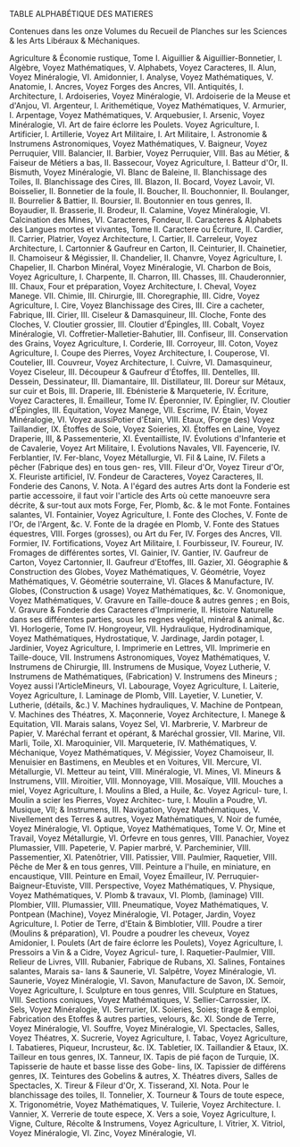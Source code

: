 TABLE ALPHABÉTIQUE DES MATIERES

Contenues dans les onze Volumes du Recueil de Planches sur les Sciences & les Arts Libéraux & Méchaniques. 

Agriculture & Économie rustique, Tome I.
Aiguillier & Aiguillier-Bonnetier, I.
Algèbre, Voyez Mathématiques, V.
Alphabets, Voyez Caracteres, II.
Alun, Voyez Minéralogie, VI.
Amidonnier, I.
Analyse, Voyez Mathématiques, V.
Anatomie, I.
Ancres, Voyez Forges des Ancres, VII.
Antiquités, I.
Architecture, I.
Ardoiseries, Voyez Minéralogie, VI.
Ardoiserie de la Meuse et d'Anjou, VI.
Argenteur, I.
Arithemétique, Voyez Mathématiques, V.
Armurier, I.
Arpentage, Voyez Mathématiques, V.
Arquebusier, I.
Arsenic, Voyez Minéralogie, VI.
Art de faire éclorre les Poulets. Voyez Agriculture, I.
Artificier, I.
Artillerie, Voyez Art Militaire, I.
Art Militaire, I.
Astronomie & Instrumens Astronomiques, Voyez Mathématiques, V.
Baigneur, Voyez Perruquier, VIII.
Balancier, II.
Barbier, Voyez Perruquier, VIII.
Bas au Métier, & Faiseur de Métiers a bas, II.
Bassecour, Voyez Agriculture, I.
Batteur d'Or, II.
Bismuth, Voyez Minéralogie, VI.
Blanc de Baleine, II.
Blanchissage des Toiles, II.
Blanchissage des Cires, III.
Blazon, II.
Bocard, Voyez Lavoir, VI.
Boisselier, II.
Bonnetier de la foule, II.
Boucher, II.
Bouchonnier, II.
Boulanger, II.
Bourrelier & Battier, II.
Boursier, II.
Boutonnier en tous genres, II.
Boyaudier, II.
Brasserie, II.
Brodeur, II.
Calamine, Voyez Minéralogie, VI.
Calcination des Mines, VI.
Caracteres, Fondeur, II.
Caracteres & Alphabets des Langues mortes et vivantes, Tome II.
Caractere ou Écriture, II.
Cardier, II.
Carrier, Platrier, Voyez Architecture, I.
Cartier, II.
Carreleur, Voyez Architecture, I.
Cartonnier & Gaufreur en Carton, II.
Ceinturier, II.
Chainetier, II.
Chamoiseur & Mégissier, II.
Chandelier, II.
Chanvre, Voyez Agriculture, I.
Chapelier, II.
Charbon Minéral, Voyez Minéralogie, VI.
Charbon de Bois, Voyez Agriculture, I.
Charpente, II.
Charron, III.
Chasses, III.
Chauderonnier, III.
Chaux, Four et préparation, Voyez Architecture, I.
Cheval, Voyez Manege. VII.
Chimie, III.
Chirurgie, III.
Choregraphie, III.
Cidre, Voyez Agriculture, I.
Cire, Voyez Blanchissage des Cires, III.
Cire a cacheter, Fabrique, III.
Cirier, III.
Ciseleur & Damasquineur, III.
Cloche, Fonte des Cloches, V.
Cloutier grossier, III.
Cloutier d'Épingles, III.
Cobalt, Voyez Minéralogie, VI.
Coffretier-Malletier-Bahutier, III.
Confiseur, III.
Conservation des Grains, Voyez Agriculture, I.
Corderie, III.
Corroyeur, III.
Coton, Voyez Agriculture, I.
Coupe des Pierres, Voyez Architecture, I.
Couperose, VI.
Coutelier, III.
Couvreur, Voyez Architecture, I.
Cuivre, VI.
Damasquineur, Voyez Ciseleur, III.
Découpeur & Gaufreur d'Étoffes, III.
Dentelles, III.
Dessein, Dessinateur, III.
Diamantaire, III.
Distillateur, III.
Doreur sur Métaux, sur cuir et Bois, III.
Draperie, III.
Ebénisterie & Marqueterie, IV.
Écriture, Voyez Caracteres, II.
Émailleur, Tome IV.
Éperonnier, IV.
Épinglier, IV.
Cloutier d'Épingles, III.
Équitation, Voyez Manege, VII.
Escrime, IV.
Étain, Voyez Minéralogie, VI.
Voyez aussiPotier d'Étain, VIII.
Étaux, (Forge des) Voyez Taillandier, IX.
Étoffes de Soie, Voyez Soieries, XI.
Étoffes en Laine, Voyez Draperie, III, & Passementerie, XI.
Éventailliste, IV.
Évolutions d'Infanterie et de Cavalerie, Voyez Art Militaire, I.
Évolutions Navales, VII.
Fayencerie, IV.
Ferblantier, IV.
Fer-blanc, Voyez Métallurgie, VI.
Fil & Laine, IV.
Filets a pêcher (Fabrique des) en tous gen- res, VIII.
Fileur d'Or, Voyez Tireur d'Or, X.
Fleuriste artificiel, IV.
Fondeur de Caracteres, Voyez Caracteres, II.
Fonderie des Canons, V.
Nota. A l'égard des autres Arts dont la Fonderie est partie accessoire, il faut voir l'article des Arts où cette manoeuvre sera décrite, & sur-tout aux mots Forge, Fer, Plomb, &c. & le mot Fonte. Fontaines salantes, VI.
Fontainier, Voyez Agriculture, I.
Fonte des Cloches, V.
Fonte de l'Or, de l'Argent, &c. V.
Fonte de la dragée en Plomb, V.
Fonte des Statues équestres, VIII.
Forges (grosses), ou Art du Fer, IV.
Forges des Ancres, VII.
Formier, IV.
Fortifications, Voyez Art Militaire, I.
Fourbisseur, IV.
Foureur, IV.
Fromages de différentes sortes, VI.
Gainier, IV.
Gantier, IV.
Gaufreur de Carton, Voyez Cartonnier, II.
Gaufreur d'Etoffes, III.
Gazier, XI.
Géographie & Construction des Globes, Voyez Mathématiques, V.
Géométrie, Voyez Mathématiques, V.
Géométrie souterraine, VI.
Glaces & Manufacture, IV.
Globes, (Construction & usage) Voyez Mathématiques, &c. V.
Gnomonique, Voyez Mathématiques, V.
Gravure en Taille-douce & autres genres ; en Bois, V.
Gravure & Fonderie des Caracteres d'Imprimerie, II.
Histoire Naturelle dans ses différentes parties, sous les regnes végétal, minéral & animal, &c. VI.
Horlogerie, Tome IV.
Hongroyeur, VII.
Hydraulique, Hydrodinamique, Voyez Mathématiques, Hydrostatique, V.
Jardinage, Jardin potager, I.
Jardinier, Voyez Agriculture, I.
Imprimerie en Lettres, VII.
Imprimerie en Taille-douce, VII.
Instrumens Astronomiques, Voyez Mathématiques, V.
Instrumens de Chirurgie, III.
Instrumens de Musique, Voyez Lutherie, V.
Instrumens de Mathématiques, (Fabrication) V.
Instrumens des Mineurs ; Voyez aussi l'ArticleMineurs, VI.
Labourage, Voyez Agriculture, I.
Laiterie, Voyez Agriculture, I.
Laminage de Plomb, VIII.
Layetier, V.
Lunetier, V.
Lutherie, (détails, &c.) V.
Machines hydrauliques, V.
Machine de Pontpean, V.
Machines des Théatres, X.
Maçonnerie, Voyez Architecture, I.
Manege & Equitation, VII.
Marais salans, Voyez Sel, VI.
Marbrerie, V.
Marbreur de Papier, V.
Maréchal ferrant et opérant, & Maréchal grossier, VII.
Marine, VII.
Marli, Toile, XI.
Maroquinier, VII.
Marqueterie, IV.
Mathématiques, V.
Méchanique, Voyez Mathématiques, V.
Mégissier, Voyez Chamoiseur, II.
Menuisier en Bastimens, en Meubles et en Voitures, VII.
Mercure, VI.
Métallurgie, VI.
Metteur au teint, VIII.
Minéralogie, VI.
Mines, VI.
Mineurs & Instrumens, VIII.
Miroitier, VIII.
Monnoyage, VIII.
Mosaïque, VIII.
Mouches a miel, Voyez Agriculture, I.
Moulins a Bled, a Huile, &c. Voyez Agricul- ture, I.
Moulin a scier les Pierres, Voyez Architec- ture, I.
Moulin a Poudre, VI.
Musique, VII; & Instrumens, III.
Navigation, Voyez Mathématiques, V.
Nivellement des Terres & autres, Voyez Mathématiques, V.
Noir de fumée, Voyez Minéralogie, VI.
Optique, Voyez Mathématiques, Tome V.
Or, Mine et Travail, Voyez Métallurgie, VI.
Orfevre en tous genres, VIII.
Panachier, Voyez Plumassier, VIII.
Papeterie, V.
Papier marbré, V.
Parcheminier, VIII.
Passementier, XI.
Patenôtrier, VIII.
Patissier, VIII.
Paulmier, Raquetier, VIII.
Pêche de Mer & en tous genres, VIII.
Peinture a l'huile, en miniature, en encaustique, VIII.
Peinture en Email, Voyez Émailleur, IV.
Perruquier-Baigneur-Etuviste, VIII.
Perspective, Voyez Mathématiques, V.
Physique, Voyez Mathématiques, V.
Plomb & travaux, VI.
Plomb, (laminage) VIII.
Plombier, VIII.
Plumassier, VIII.
Pneumatique, Voyez Mathématiques, V.
Pontpean (Machine), Voyez Minéralogie, VI.
Potager, Jardin, Voyez Agriculture, I.
Potier de Terre, d'Etain & Bimblotier, VIII.
Poudre a tirer (Moulins & préparation), VI.
Poudre a poudrer les cheveux, Voyez Amidonier, I.
Poulets (Art de faire éclorre les Poulets), Voyez Agriculture, I.
Pressoirs a Vin & a Cidre, Voyez Agricul- ture, I.
Raquetier-Paulmier, VIII.
Relieur de Livres, VIII.
Rubanier, Fabrique de Rubans, XI.
Salines, Fontaines salantes, Marais sa- lans & Saunerie, VI.
Salpêtre, Voyez Minéralogie, VI.
Saunerie, Voyez Minéralogie, VI.
Savon, Manufacture de Savon, IX.
Semoir, Voyez Agriculture, I.
Sculpture en tous genres, VIII.
Sculpture en Statues, VIII.
Sections coniques, Voyez Mathématiques, V.
Sellier-Carrossier, IX.
Sels, Voyez Minéralogie, VI.
Serrurier, IX.
Soieries, Soies; tirage & emploi, Fabrication des Etoffes & autres parties, velours, &c. XI.
Sonde de Terre, Voyez Minéralogie, VI.
Souffre, Voyez Minéralogie, VI.
Spectacles, Salles, Voyez Théatres, X.
Sucrerie, Voyez Agriculture, I.
Tabac, Voyez Agriculture, I.
Tabatieres, Piqueur, Incrusteur, &c. IX.
Tabletier, IX.
Taillandier & Etaux, IX.
Tailleur en tous genres, IX.
Tanneur, IX.
Tapis de pié façon de Turquie, IX.
Tapisserie de haute et basse lisse des Gobe- lins, IX.
Tapissier de différens genres, IX.
Teintures des Gobelins & autres, X.
Théatres divers, Salles de Spectacles, X.
Tireur & Fileur d'Or, X.
Tisserand, XI.
Nota. Pour le blanchissage des toiles, II.
Tonnelier, X.
Tourneur & Tours de toute espece, X.
Trigonométrie, Voyez Mathématiques, V.
Tuilerie, Voyez Architecture. I.
Vannier, X.
Verrerie de toute espece, X.
Vers a soie, Voyez Agriculture, I.
Vigne, Culture, Récolte & Instrumens, Voyez Agriculture, I.
Vitrier, X.
Vitriol, Voyez Minéralogie, VI.
Zinc, Voyez Minéralogie, VI.
